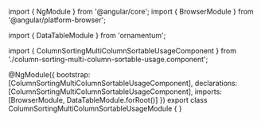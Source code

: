 import { NgModule } from '@angular/core';
import { BrowserModule } from '@angular/platform-browser';

import { DataTableModule } from 'ornamentum';

import { ColumnSortingMultiColumnSortableUsageComponent } from './column-sorting-multi-column-sortable-usage.component';

@NgModule({
  bootstrap: [ColumnSortingMultiColumnSortableUsageComponent],
  declarations: [ColumnSortingMultiColumnSortableUsageComponent],
  imports: [BrowserModule, DataTableModule.forRoot()]
})
export class ColumnSortingMultiColumnSortableUsageModule {
}

